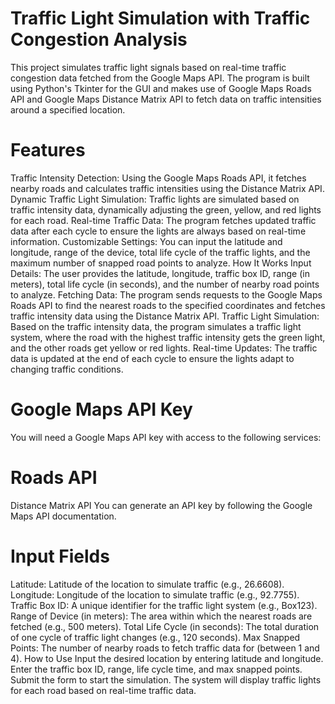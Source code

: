 # Traffic Light Simulation with Traffic Congestion Analysis
This project simulates traffic light signals based on real-time traffic congestion data fetched from the Google Maps API. The program is built using Python's Tkinter for the GUI and makes use of Google Maps Roads API and Google Maps Distance Matrix API to fetch data on traffic intensities around a specified location.

# Features
Traffic Intensity Detection: Using the Google Maps Roads API, it fetches nearby roads and calculates traffic intensities using the Distance Matrix API.
Dynamic Traffic Light Simulation: Traffic lights are simulated based on traffic intensity data, dynamically adjusting the green, yellow, and red lights for each road.
Real-time Traffic Data: The program fetches updated traffic data after each cycle to ensure the lights are always based on real-time information.
Customizable Settings: You can input the latitude and longitude, range of the device, total life cycle of the traffic lights, and the maximum number of snapped road points to analyze.
How It Works
Input Details: The user provides the latitude, longitude, traffic box ID, range (in meters), total life cycle (in seconds), and the number of nearby road points to analyze.
Fetching Data: The program sends requests to the Google Maps Roads API to find the nearest roads to the specified coordinates and fetches traffic intensity data using the Distance Matrix API.
Traffic Light Simulation: Based on the traffic intensity data, the program simulates a traffic light system, where the road with the highest traffic intensity gets the green light, and the other roads get yellow or red lights.
Real-time Updates: The traffic data is updated at the end of each cycle to ensure the lights adapt to changing traffic conditions.

# Google Maps API Key
You will need a Google Maps API key with access to the following services:

# Roads API
Distance Matrix API
You can generate an API key by following the Google Maps API documentation.

# Input Fields
Latitude: Latitude of the location to simulate traffic (e.g., 26.6608).
Longitude: Longitude of the location to simulate traffic (e.g., 92.7755).
Traffic Box ID: A unique identifier for the traffic light system (e.g., Box123).
Range of Device (in meters): The area within which the nearest roads are fetched (e.g., 500 meters).
Total Life Cycle (in seconds): The total duration of one cycle of traffic light changes (e.g., 120 seconds).
Max Snapped Points: The number of nearby roads to fetch traffic data for (between 1 and 4).
How to Use
Input the desired location by entering latitude and longitude.
Enter the traffic box ID, range, life cycle time, and max snapped points.
Submit the form to start the simulation.
The system will display traffic lights for each road based on real-time traffic data.

